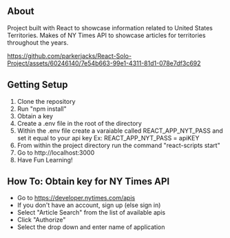 ## About

Project built with React to showcase information related to United States Territories. Makes of NY Times API to showcase articles for territories throughout the years.



https://github.com/parkerjacks/React-Solo-Project/assets/60246140/7e54b663-99e1-4311-81d1-078e7df3c692



## Getting Setup

1. Clone the repository 
2. Run "npm install"
3. Obtain a key
4. Create a .env file in the root of the directory
5. Within the .env file create a varaiable called REACT_APP_NYT_PASS and set it equal to your api key
        Ex: REACT_APP_NYT_PASS = apiKEY
6. From within the project directory run the command "react-scripts start"
7. Go to http://localhost:3000
8. Have Fun Learning!

## How To: Obtain key for NY Times API 

- Go to https://developer.nytimes.com/apis
- If you don't have an account, sign up (else sign in)
- Select "Article Search" from the list of available apis
- Click "Authorize" 
- Select the drop down and enter name of application
